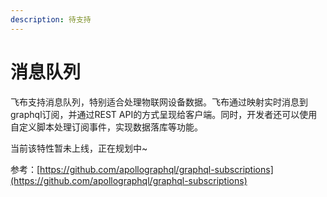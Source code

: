 ```yaml
---
description: 待支持
---
```


# 消息队列

飞布支持消息队列，特别适合处理物联网设备数据。飞布通过映射实时消息到graphql订阅，并通过REST API的方式呈现给客户端。同时，开发者还可以使用自定义脚本处理订阅事件，实现数据落库等功能。

当前该特性暂未上线，正在规划中\~



参考：[https://github.com/apollographql/graphql-subscriptions](https://github.com/apollographql/graphql-subscriptions)
